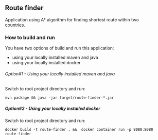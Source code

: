 ## Route finder
Application using A* algorithm for finding shortest route within two countries.

### How to build and run
You have two options of build and run this application:
- using your locally installed maven and java
- using your locally installed docker

###### Option#1 - Using your locally installed maven and java

Switch to root project directory and run:

`mvn package && java -jar target/route-finder-*.jar`

##### Option#2 - Using your locally installed docker

Switch to root project directory and run:

`docker build -t route-finder . &&  docker container run -p 8080:8080 route-finder
`
